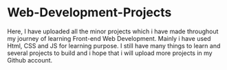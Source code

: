 # Web-Development-Projects
Here, I have uploaded all the minor projects which i have made throughout my journey of learning Front-end Web Development. Mainly i have used Html, CSS and JS for learning purpose. I still have many things to learn and several projects to build and i hope that i will upload more projects in my Github account.
